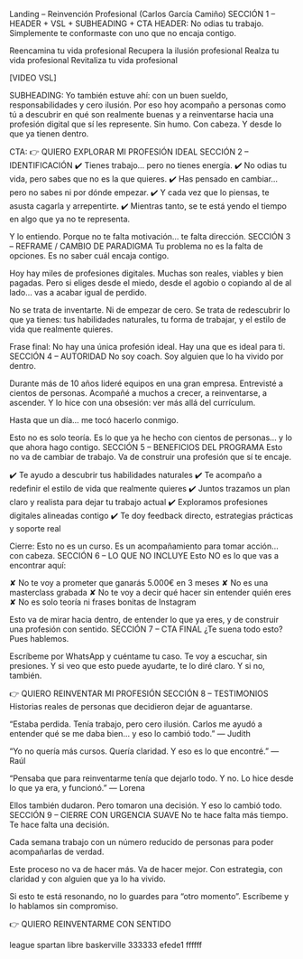 Landing – Reinvención Profesional (Carlos García Camiño)
SECCIÓN 1 – HEADER + VSL + SUBHEADING + CTA
HEADER:
No odias tu trabajo. Simplemente te conformaste con uno que no encaja contigo.


Reencamina tu vida profesional
Recupera la ilusión profesional 
Realza tu vida profesional
Revitaliza tu vida profesional


[VIDEO VSL]

SUBHEADING:
Yo también estuve ahí: con un buen sueldo, responsabilidades y cero ilusión.
Por eso hoy acompaño a personas como tú a descubrir en qué son realmente buenas
y a reinventarse hacia una profesión digital que sí les represente.
Sin humo. Con cabeza. Y desde lo que ya tienen dentro.

CTA:
👉 QUIERO EXPLORAR MI PROFESIÓN IDEAL
SECCIÓN 2 – IDENTIFICACIÓN
✔️ Tienes trabajo… pero no tienes energía.
✔️ No odias tu vida, pero sabes que no es la que quieres.
✔️ Has pensado en cambiar… pero no sabes ni por dónde empezar.
✔️ Y cada vez que lo piensas, te asusta cagarla y arrepentirte.
✔️ Mientras tanto, se te está yendo el tiempo en algo que ya no te representa.

Y lo entiendo.
Porque no te falta motivación… te falta dirección.
SECCIÓN 3 – REFRAME / CAMBIO DE PARADIGMA
Tu problema no es la falta de opciones. Es no saber cuál encaja contigo.

Hoy hay miles de profesiones digitales. Muchas son reales, viables y bien pagadas.
Pero si eliges desde el miedo, desde el agobio o copiando al de al lado… vas a acabar igual de perdido.

No se trata de inventarte. Ni de empezar de cero.
Se trata de redescubrir lo que ya tienes: tus habilidades naturales, tu forma de trabajar,
y el estilo de vida que realmente quieres.

Frase final:
No hay una única profesión ideal. Hay una que es ideal para ti.
SECCIÓN 4 – AUTORIDAD
No soy coach. Soy alguien que lo ha vivido por dentro.

Durante más de 10 años lideré equipos en una gran empresa.
Entrevisté a cientos de personas. Acompañé a muchos a crecer, a reinventarse, a ascender.
Y lo hice con una obsesión: ver más allá del currículum.

Hasta que un día… me tocó hacerlo conmigo.

Esto no es solo teoría. Es lo que ya he hecho con cientos de personas… y lo que ahora hago contigo.
SECCIÓN 5 – BENEFICIOS DEL PROGRAMA
Esto no va de cambiar de trabajo. Va de construir una profesión que sí te encaje.

✔️ Te ayudo a descubrir tus habilidades naturales
✔️ Te acompaño a redefinir el estilo de vida que realmente quieres
✔️ Juntos trazamos un plan claro y realista para dejar tu trabajo actual
✔️ Exploramos profesiones digitales alineadas contigo
✔️ Te doy feedback directo, estrategias prácticas y soporte real

Cierre:
Esto no es un curso. Es un acompañamiento para tomar acción… con cabeza.
SECCIÓN 6 – LO QUE NO INCLUYE
Esto NO es lo que vas a encontrar aquí:

✘ No te voy a prometer que ganarás 5.000€ en 3 meses
✘ No es una masterclass grabada
✘ No te voy a decir qué hacer sin entender quién eres
✘ No es solo teoría ni frases bonitas de Instagram

Esto va de mirar hacia dentro, de entender lo que ya eres, y de construir una profesión con sentido.
SECCIÓN 7 – CTA FINAL
¿Te suena todo esto? Pues hablemos.

Escríbeme por WhatsApp y cuéntame tu caso. Te voy a escuchar, sin presiones.
Y si veo que esto puede ayudarte, te lo diré claro. Y si no, también.

👉 QUIERO REINVENTAR MI PROFESIÓN
SECCIÓN 8 – TESTIMONIOS
Historias reales de personas que decidieron dejar de aguantarse.

“Estaba perdida. Tenía trabajo, pero cero ilusión. Carlos me ayudó a entender qué se me daba bien… y eso lo cambió todo.” — Judith

“Yo no quería más cursos. Quería claridad. Y eso es lo que encontré.” — Raúl

“Pensaba que para reinventarme tenía que dejarlo todo. Y no. Lo hice desde lo que ya era, y funcionó.” — Lorena

Ellos también dudaron. Pero tomaron una decisión. Y eso lo cambió todo.
SECCIÓN 9 – CIERRE CON URGENCIA SUAVE
No te hace falta más tiempo. Te hace falta una decisión.

Cada semana trabajo con un número reducido de personas para poder acompañarlas de verdad.

Este proceso no va de hacer más. Va de hacer mejor. Con estrategia, con claridad y con alguien que ya lo ha vivido.

Si esto te está resonando, no lo guardes para “otro momento”. Escríbeme y lo hablamos sin compromiso.

👉 QUIERO REINVENTARME CON SENTIDO

league spartan
libre baskerville
333333
efede1
ffffff

